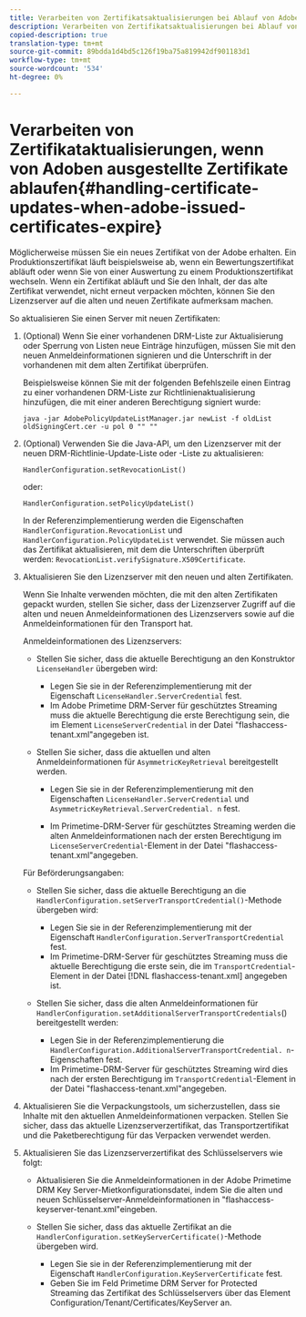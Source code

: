 ```yaml
---
title: Verarbeiten von Zertifikatsaktualisierungen bei Ablauf von Adobe-Zertifikaten
description: Verarbeiten von Zertifikatsaktualisierungen bei Ablauf von Adobe-Zertifikaten
copied-description: true
translation-type: tm+mt
source-git-commit: 89bdda1d4bd5c126f19ba75a819942df901183d1
workflow-type: tm+mt
source-wordcount: '534'
ht-degree: 0%

---
```



# Verarbeiten von Zertifikataktualisierungen, wenn von Adoben ausgestellte Zertifikate ablaufen{#handling-certificate-updates-when-adobe-issued-certificates-expire}

Möglicherweise müssen Sie ein neues Zertifikat von der Adobe erhalten. Ein Produktionszertifikat läuft beispielsweise ab, wenn ein Bewertungszertifikat abläuft oder wenn Sie von einer Auswertung zu einem Produktionszertifikat wechseln. Wenn ein Zertifikat abläuft und Sie den Inhalt, der das alte Zertifikat verwendet, nicht erneut verpacken möchten, können Sie den Lizenzserver auf die alten und neuen Zertifikate aufmerksam machen.

So aktualisieren Sie einen Server mit neuen Zertifikaten:

1. (Optional) Wenn Sie einer vorhandenen DRM-Liste zur Aktualisierung oder Sperrung von Listen neue Einträge hinzufügen, müssen Sie mit den neuen Anmeldeinformationen signieren und die Unterschrift in der vorhandenen  mit dem alten Zertifikat überprüfen.

   Beispielsweise können Sie mit der folgenden Befehlszeile einen Eintrag zu einer vorhandenen DRM-Liste zur Richtlinienaktualisierung hinzufügen, die mit einer anderen Berechtigung signiert wurde:

   ```
   java -jar AdobePolicyUpdateListManager.jar newList -f oldList oldSigningCert.cer -u pol 0 "" ""
   ```

1. (Optional) Verwenden Sie die Java-API, um den Lizenzserver mit der neuen DRM-Richtlinie-Update-Liste oder -Liste zu aktualisieren:

   ```
   HandlerConfiguration.setRevocationList() 
   ```

   oder:

   ```
   HandlerConfiguration.setPolicyUpdateList()
   ```

   In der Referenzimplementierung werden die Eigenschaften `HandlerConfiguration.RevocationList` und `HandlerConfiguration.PolicyUpdateList` verwendet. Sie müssen auch das Zertifikat aktualisieren, mit dem die Unterschriften überprüft werden: `RevocationList.verifySignature.X509Certificate`.

1. Aktualisieren Sie den Lizenzserver mit den neuen und alten Zertifikaten.

   Wenn Sie Inhalte verwenden möchten, die mit den alten Zertifikaten gepackt wurden, stellen Sie sicher, dass der Lizenzserver Zugriff auf die alten und neuen Anmeldeinformationen des Lizenzservers sowie auf die Anmeldeinformationen für den Transport hat.

   Anmeldeinformationen des Lizenzservers:

   * Stellen Sie sicher, dass die aktuelle Berechtigung an den Konstruktor `LicenseHandler` übergeben wird:

      * Legen Sie sie in der Referenzimplementierung mit der Eigenschaft `LicenseHandler.ServerCredential` fest.
      * Im Adobe Primetime DRM-Server für geschütztes Streaming muss die aktuelle Berechtigung die erste Berechtigung sein, die im Element `LicenseServerCredential` in der Datei &quot;flashaccess-tenant.xml&quot;angegeben ist.
   * Stellen Sie sicher, dass die aktuellen und alten Anmeldeinformationen für `AsymmetricKeyRetrieval` bereitgestellt werden.

      * Legen Sie sie in der Referenzimplementierung mit den Eigenschaften `LicenseHandler.ServerCredential` und `AsymmetricKeyRetrieval.ServerCredential. n` fest.

      * Im Primetime-DRM-Server für geschütztes Streaming werden die alten Anmeldeinformationen nach der ersten Berechtigung im `LicenseServerCredential`-Element in der Datei &quot;flashaccess-tenant.xml&quot;angegeben.

   Für Beförderungsangaben:

   * Stellen Sie sicher, dass die aktuelle Berechtigung an die `HandlerConfiguration.setServerTransportCredential()`-Methode übergeben wird:

      * Legen Sie sie in der Referenzimplementierung mit der Eigenschaft `HandlerConfiguration.ServerTransportCredential` fest.
      * Im Primetime-DRM-Server für geschütztes Streaming muss die aktuelle Berechtigung die erste sein, die im `TransportCredential`-Element in der Datei [!DNL flashaccess-tenant.xml] angegeben ist.
   * Stellen Sie sicher, dass die alten Anmeldeinformationen für `HandlerConfiguration.setAdditionalServerTransportCredentials`() bereitgestellt werden:

      * Legen Sie in der Referenzimplementierung die `HandlerConfiguration.AdditionalServerTransportCredential. n`-Eigenschaften fest.
      * Im Primetime-DRM-Server für geschütztes Streaming wird dies nach der ersten Berechtigung im `TransportCredential`-Element in der Datei &quot;flashaccess-tenant.xml&quot;angegeben.




1. Aktualisieren Sie die Verpackungstools, um sicherzustellen, dass sie Inhalte mit den aktuellen Anmeldeinformationen verpacken. Stellen Sie sicher, dass das aktuelle Lizenzserverzertifikat, das Transportzertifikat und die Paketberechtigung für das Verpacken verwendet werden.
1. Aktualisieren Sie das Lizenzserverzertifikat des Schlüsselservers wie folgt:

   * Aktualisieren Sie die Anmeldeinformationen in der Adobe Primetime DRM Key Server-Mietkonfigurationsdatei, indem Sie die alten und neuen Schlüsselserver-Anmeldeinformationen in &quot;flashaccess-keyserver-tenant.xml&quot;eingeben.
   * Stellen Sie sicher, dass das aktuelle Zertifikat an die `HandlerConfiguration.setKeyServerCertificate()`-Methode übergeben wird.

      * Legen Sie sie in der Referenzimplementierung mit der Eigenschaft `HandlerConfiguration.KeyServerCertificate` fest.
      * Geben Sie im Feld Primetime DRM Server for Protected Streaming das Zertifikat des Schlüsselservers über das Element Configuration/Tenant/Certificates/KeyServer an.

